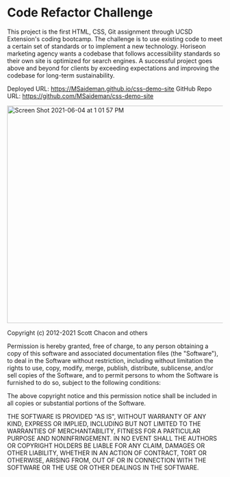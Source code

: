 # Code Refactor Challenge

This project is the first HTML, CSS, Git assignment through UCSD Extension's coding bootcamp. The challenge is to use existing code to meet a certain set of standards or to implement a new technology. Horiseon marketing agency wants a codebase that follows accessibility standards so their own site is optimized for search engines. A successful project goes above and beyond for clients by exceeding expectations and improving the codebase for long-term sustainability.

Deployed URL: https://MSaideman.github.io/css-demo-site
GitHub Repo URL: https://github.com/MSaideman/css-demo-site

<img width="507" alt="Screen Shot 2021-06-04 at 1 01 57 PM" src="https://user-images.githubusercontent.com/82477037/120837716-e7485c00-c51b-11eb-80e5-b3faf83653d8.png">

Copyright (c) 2012-2021 Scott Chacon and others

Permission is hereby granted, free of charge, to any person obtaining
a copy of this software and associated documentation files (the
"Software"), to deal in the Software without restriction, including
without limitation the rights to use, copy, modify, merge, publish,
distribute, sublicense, and/or sell copies of the Software, and to
permit persons to whom the Software is furnished to do so, subject to
the following conditions:

The above copyright notice and this permission notice shall be
included in all copies or substantial portions of the Software.

THE SOFTWARE IS PROVIDED "AS IS", WITHOUT WARRANTY OF ANY KIND,
EXPRESS OR IMPLIED, INCLUDING BUT NOT LIMITED TO THE WARRANTIES OF
MERCHANTABILITY, FITNESS FOR A PARTICULAR PURPOSE AND
NONINFRINGEMENT. IN NO EVENT SHALL THE AUTHORS OR COPYRIGHT HOLDERS BE
LIABLE FOR ANY CLAIM, DAMAGES OR OTHER LIABILITY, WHETHER IN AN ACTION
OF CONTRACT, TORT OR OTHERWISE, ARISING FROM, OUT OF OR IN CONNECTION
WITH THE SOFTWARE OR THE USE OR OTHER DEALINGS IN THE SOFTWARE.
